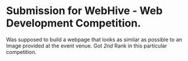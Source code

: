 # Submission for WebHive - Web Development Competition.

Was supposed to build a webpage that looks as similar as possible to an Image provided at the event venue.
Got *2nd* Rank in this particular competition. 
